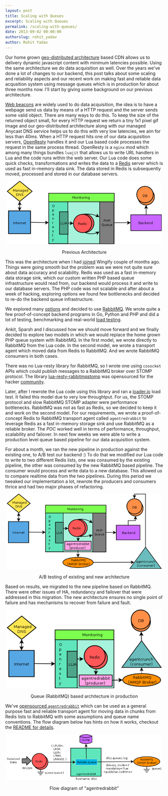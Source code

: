 ```yaml
---
layout: post
title: Scaling with Queues
excerpt: Scaling with Queues
permalink: /scaling-with-queues/
date: 2013-09-02 00:00:00
authorslug: rohit_yadav
author: Rohit Yadav
---
```


Our home grown [geo-distributed architecture](http://visualwebsiteoptimizer.com/split-testing-blog/geo-distributed-architecture/)
based CDN allows us to delivery dynamic javascript content with minimum
latencies possible. Using the same architecture we do data acquisition as well.
Over the years we've done a lot of changes to our backend, this post talks
about some scaling and reliability aspects and our recent work on making fast and
reliable data acqusition system using message queues which is in production for
about three months now. I'll start by giving some background on our previous
architecture.

[Web beacons](http://en.wikipedia.org/wiki/Web_bug) are widely used to do data
acquisition, the idea is to have a webpage send us data by means of a HTTP request
and the server sends some valid object. There are many ways to do this. To keep
the size of the returned object small, for every HTTP request we
return a tiny 1x1 pixel gif image and our geo-distributed architecture along with
our managed Anycast DNS service helps us to do this with very low latencies,
we aim for less than 40ms. When a HTTP request hits one of our data acquisition servers, [OpenResty](http://openresty.org)
handles it and our Lua based code processes the request in the same process thread.
OpenResty is a `nginx` mod which among many things bundles `luajit` that allows
us to write URL handlers in Lua and the code runs within the web server. Our Lua code
does some quick checks, transformations and writes the data to a [Redis](http://redis.io)
server which is used as fast in-memory data sink. The data stored in Redis is
subsequently moved, processed and stored in our database servers.

<div style="text-align:center; margin:5px">
<img src="/images/2013/09/0.png"><br>
<p>Previous Architecture</p>
</div>

This was the architecture when I had [joined](http://team.wingify.com/friday-engineering-talks-at-wingify)
Wingify couple of months ago. Things were going smooth but the problem was we were
not quite sure about data accuracy and scalability. Redis was used as a fast
in-memory data storage sink, which our custom written PHP based queue infrastructure
would read from, our backend would process it and write to our database servers.
The PHP code was not scalable and after about a week of hacking, exploring options
we found few bottlenecks and decided to re-do the backend queue infrastructure.

We explored many [options](http://queues.io) and decided to use [RabbitMQ](http://www.rabbitmq.com).
We wrote quite a few proof-of-concept backend programs in Go, Python and PHP and
did a lot of testing, benchmarking and real-world [load testing](http://loader.io).

Ankit, Sparsh and I discussed how we should move forward and we finally
decided to explore two models in which we would replace the home grown PHP queue
system with RabbitMQ. In the first model, we wrote directly to RabbitMQ from the
Lua code. In the second model, we wrote a transport agent which moved data from Redis
to RabbitMQ. And we wrote RabbitMQ consumers in both cases.

There was no Lua-resty library for RabbitMQ, so I wrote one using `cosocket` APIs
which could publish messages to a RabbitMQ broker over STOMP protocol. The library
[lua-resty-rabbitmqstomp](https://github.com/wingify/lua-resty-rabbitmqstomp) was
opensourced for the hacker [community](https://groups.google.com/forum/?fromgroups#!forum/openresty-en).

Later, after I rewrote the Lua code using this library and ran a [loader.io](http://loader.io)
load test. It failed this model due to very low throughtput. For us, the STOMP protocol
and slow RabbitMQ STOMP adapter were performance bottlenecks. RabbitMQ was not
as fast as Redis, so we decided to keep it and work on the second
model. For our requirements, we wrote a proof-of-concept Redis to RabbitMQ transport
agent called `agentredrabbit` to leverage Redis as a fast in-memory storage sink and
use RabbitMQ as a reliable broker. The _POC_ worked well in terms of performance,
throughput, scalability and failover. In next few weeks we were able to write a
production level queue based pipeline for our data acquisition system.

For about a month, we ran the new pipeline in production against the existing one,
to A/B test our backend :) To do that we modified our Lua code to write to two
different Redis lists, one was consumed by the existing pipeline, the other was
consumed by the new RabbitMQ based pipeline. The consumer would process and write
data to a new database. This allowed us to compare realtime data from the two
pipelines. During this period we tweaked our implementation a lot, rewrote the
producers and consumers thrice and had two major phases of refactoring.

<div style="text-align:center; margin:5px">
<img src="/images/2013/09/1.png"><br>
<p>A/B testing of existing and new architecture</p>
</div>

Based on results, we migrated to the new pipeline based on RabbitMQ. There were
other issues of HA, redundancy and failover that were addressed in this migration.
The new architecture ensures no single point of failure and has mechanisms to
recover from failure and fault.

<div style="text-align:center; margin:5px">
<img src="/images/2013/09/2.png"><br>
<p>Queue (RabbitMQ) based architecture in production</p>
</div>

We've [opensourced `agentredrabbit`](https://github.com/wingify/agentredrabbit)
which can be used as a general purpose fast and reliable transport agent for
moving data in chunks from Redis lists to RabbitMQ with some assumptions and queue
name conventions. The flow diagram below has hints on how it works, checkout the
[README for details](https://github.com/wingify/agentredrabbit).

<div style="text-align:center; margin:5px">
<img src="/images/2013/09/3.png"><br>
<p>Flow diagram of "agentredrabbit"</p>
</div>
